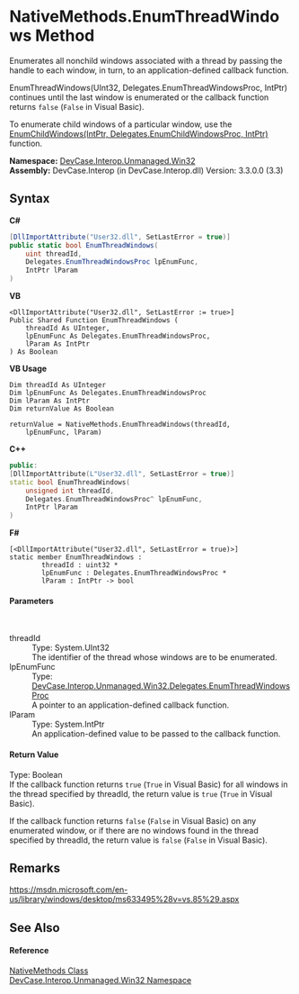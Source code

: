 # NativeMethods.EnumThreadWindows Method 
 

Enumerates all nonchild windows associated with a thread by passing the handle to each window, in turn, to an application-defined callback function. 

EnumThreadWindows(UInt32, Delegates.EnumThreadWindowsProc, IntPtr) continues until the last window is enumerated or the callback function returns `false` (`False` in Visual Basic). 

 To enumerate child windows of a particular window, use the <a href="M_DevCase_Interop_Unmanaged_Win32_NativeMethods_EnumChildWindows">EnumChildWindows(IntPtr, Delegates.EnumChildWindowsProc, IntPtr)</a> function.

**Namespace:**&nbsp;<a href="N_DevCase_Interop_Unmanaged_Win32">DevCase.Interop.Unmanaged.Win32</a><br />**Assembly:**&nbsp;DevCase.Interop (in DevCase.Interop.dll) Version: 3.3.0.0 (3.3)

## Syntax

**C#**<br />
``` C#
[DllImportAttribute("User32.dll", SetLastError = true)]
public static bool EnumThreadWindows(
	uint threadId,
	Delegates.EnumThreadWindowsProc lpEnumFunc,
	IntPtr lParam
)
```

**VB**<br />
``` VB
<DllImportAttribute("User32.dll", SetLastError := true>]
Public Shared Function EnumThreadWindows ( 
	threadId As UInteger,
	lpEnumFunc As Delegates.EnumThreadWindowsProc,
	lParam As IntPtr
) As Boolean
```

**VB Usage**<br />
``` VB Usage
Dim threadId As UInteger
Dim lpEnumFunc As Delegates.EnumThreadWindowsProc
Dim lParam As IntPtr
Dim returnValue As Boolean

returnValue = NativeMethods.EnumThreadWindows(threadId, 
	lpEnumFunc, lParam)
```

**C++**<br />
``` C++
public:
[DllImportAttribute(L"User32.dll", SetLastError = true)]
static bool EnumThreadWindows(
	unsigned int threadId, 
	Delegates.EnumThreadWindowsProc^ lpEnumFunc, 
	IntPtr lParam
)
```

**F#**<br />
``` F#
[<DllImportAttribute("User32.dll", SetLastError = true)>]
static member EnumThreadWindows : 
        threadId : uint32 * 
        lpEnumFunc : Delegates.EnumThreadWindowsProc * 
        lParam : IntPtr -> bool 

```


#### Parameters
&nbsp;<dl><dt>threadId</dt><dd>Type: System.UInt32<br />The identifier of the thread whose windows are to be enumerated.</dd><dt>lpEnumFunc</dt><dd>Type: <a href="T_DevCase_Interop_Unmanaged_Win32_Delegates_EnumThreadWindowsProc">DevCase.Interop.Unmanaged.Win32.Delegates.EnumThreadWindowsProc</a><br />A pointer to an application-defined callback function.</dd><dt>lParam</dt><dd>Type: System.IntPtr<br />An application-defined value to be passed to the callback function.</dd></dl>

#### Return Value
Type: Boolean<br />If the callback function returns `true` (`True` in Visual Basic) for all windows in the thread specified by threadId, the return value is `true` (`True` in Visual Basic). 

 If the callback function returns `false` (`False` in Visual Basic) on any enumerated window, or if there are no windows found in the thread specified by threadId, the return value is `false` (`False` in Visual Basic).

## Remarks
<a href="https://msdn.microsoft.com/en-us/library/windows/desktop/ms633495%28v=vs.85%29.aspx" target="_blank">https://msdn.microsoft.com/en-us/library/windows/desktop/ms633495%28v=vs.85%29.aspx</a>

## See Also


#### Reference
<a href="T_DevCase_Interop_Unmanaged_Win32_NativeMethods">NativeMethods Class</a><br /><a href="N_DevCase_Interop_Unmanaged_Win32">DevCase.Interop.Unmanaged.Win32 Namespace</a><br />